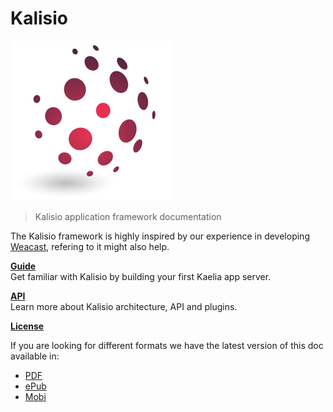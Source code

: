 # Kalisio

![Kalisio logo](./images/kalisio-logo-256.png)

> Kalisio application framework documentation

The Kalisio framework is highly inspired by our experience in developing [Weacast](https://weacast.gitbooks.io/weacast-docs/), refering to it might also help.

[**Guide**](./guides/README.MD)<br/>
Get familiar with Kalisio by building your first Kaelia app server.

[**API**](./api/README.MD)<br/>
Learn more about Kalisio architecture, API and plugins.

[**License**](./LICENSE.MD)

If you are looking for different formats we have the latest version of this doc available in:

* [PDF](https://www.gitbook.com/download/pdf/book/kalisio/kalisio)
* [ePub](https://www.gitbook.com/download/epub/book/kalisio/kalisio)
* [Mobi](https://www.gitbook.com/download/mobi/book/kalisio/kalisio)

